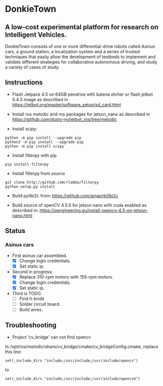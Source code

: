 # DonkieTown
## A low-cost experimental platform for research on Intelligent Vehicles. 

DonkieTown consists of one or more differential-drive robots called Asinus cars, a ground station, a localization system and a series of trusted techniques that easily allow the development of testbeds to implement and validate different strategies for collaborative autonomous driving, and study a variety of cases of study.

## Instructions
- Flash Jetpack 4.5 on 64GB pendrive with balena etcher or flash jetbot 0.4.3 image as described in https://jetbot.org/master/software_setup/sd_card.html

- Install ros melodic and ros packages for jetson_nano as described in https://github.com/dusty-nv/jetbot_ros/tree/melodic 

- Install scipy:
```
python -m pip install --upgrade pip
python3 -m pip install --upgrade pip
python -m pip install scipy
```
- Install filterpy with pip
```
pip install filterpy
```
- Install filterpy from source
```
git clone http://github.com/rlabbe/filterpy
python setup.py install
```
- Build pylibi2c from: https://github.com/amaork/libi2c

- Build source of openCV 4.5.0 for jetson nano with cuda enabled as described in: https://qengineering.eu/install-opencv-4.5-on-jetson-nano.html


## Status
### Asinus cars
 - First asinus car assembled.
   - [x] Change login credentials.
   - [x] Set static ip.
 - Second in progress:
   - [x] Replace 310-rpm motors with 155-rpm motors.
   - [x] Change login credentials.
   - [x] Set static ip.
 - Third is TODO.
   - [ ] Find h-bride
   - [ ] Solder circuit board.
   - [ ] Build wires.

## Troubleshooting
- Project 'cv_bridge' can not find opencv

In /opt/ros/melodic/share/cv_bridge/cmake/cv_bridgeConfig.cmake, replace this line:
```
set(_include_dirs "include;/usr/include;/usr/include/opencv")
```
to
```
set(_include_dirs "include;/usr/include;/usr/include/opencv4")
```